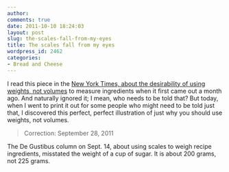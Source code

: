 ```yaml
---
author:
comments: true
date: 2011-10-10 18:24:03
layout: post
slug: the-scales-fall-from-my-eyes
title: The scales fall from my eyes
wordpress_id: 2462
categories:
- Bread and Cheese
---
```


I read this piece in the [New York Times, about the desirability of using weights, not volumes](http://www.nytimes.com/2011/09/14/dining/tipping-the-balance-for-kitchen-scales.html?_r=1&ref=dining) to measure ingredients when it first came out a month ago. And naturally ignored it; I mean, who needs to be told that? But today, when I went to print it out for some people who might need to be told just that, I discovered this perfect, perfect illustration of just why you should use weights, not volumes.

> Correction: September 28, 2011

The De Gustibus column on Sept. 14, about using scales to weigh recipe ingredients, misstated the weight of a cup of sugar. It is about 200 grams, not 225 grams.
